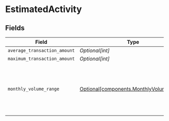 # EstimatedActivity


## Fields

| Field                                                                                    | Type                                                                                     | Required                                                                                 | Description                                                                              |
| ---------------------------------------------------------------------------------------- | ---------------------------------------------------------------------------------------- | ---------------------------------------------------------------------------------------- | ---------------------------------------------------------------------------------------- |
| `average_transaction_amount`                                                             | *Optional[int]*                                                                          | :heavy_minus_sign:                                                                       | N/A                                                                                      |
| `maximum_transaction_amount`                                                             | *Optional[int]*                                                                          | :heavy_minus_sign:                                                                       | N/A                                                                                      |
| `monthly_volume_range`                                                                   | [Optional[components.MonthlyVolumeRange]](../../models/components/monthlyvolumerange.md) | :heavy_minus_sign:                                                                       | The low value in each range is included. The high value in each range is excluded.       |